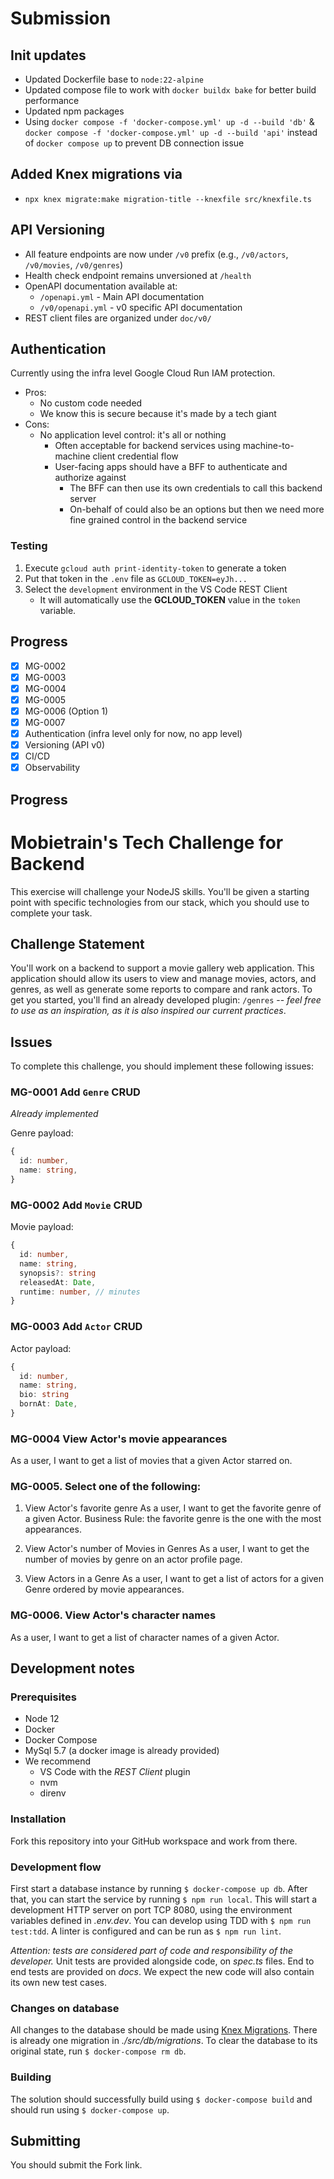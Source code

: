 # Submission

## Init updates
- Updated Dockerfile base to `node:22-alpine`
- Updated compose file to work with `docker buildx bake` for better build performance
- Updated npm packages
- Using `docker compose -f 'docker-compose.yml' up -d --build 'db'` &  `docker compose -f 'docker-compose.yml' up -d --build 'api'` instead of `docker compose up` to prevent DB connection issue

## Added Knex migrations via
- `npx knex migrate:make migration-title --knexfile src/knexfile.ts`

## API Versioning
- All feature endpoints are now under `/v0` prefix (e.g., `/v0/actors`, `/v0/movies`, `/v0/genres`)
- Health check endpoint remains unversioned at `/health`
- OpenAPI documentation available at:
  - `/openapi.yml` - Main API documentation
  - `/v0/openapi.yml` - v0 specific API documentation
- REST client files are organized under `doc/v0/`

## Authentication
Currently using the infra level Google Cloud Run IAM protection.   
- Pros:
   - No custom code needed
   - We know this is secure because it's made by a tech giant
- Cons:
   - No application level control: it's all or nothing
      - Often acceptable for backend services using machine-to-machine client credential flow
      - User-facing apps should have a BFF to authenticate and authorize against
         - The BFF can then use its own credentials to call this backend server
         - On-behalf of could also be an options but then we need more fine grained control in the backend service

### Testing
1. Execute `gcloud auth print-identity-token` to generate a token
2. Put that token in the `.env` file as `GCLOUD_TOKEN=eyJh...`
3. Select the `development` environment in the VS Code REST Client
   - It will automatically use the **GCLOUD_TOKEN** value in the `token` variable.

## Progress
- [x] MG-0002
- [x] MG-0003
- [x] MG-0004
- [x] MG-0005
- [x] MG-0006 (Option 1)
- [x] MG-0007
- [x] Authentication (infra level only for now, no app level)
- [x] Versioning (API v0)
- [x] CI/CD
- [x] Observability

## Progress

# Mobietrain's Tech Challenge for Backend

This exercise will challenge your NodeJS skills. You'll be given a starting point with specific technologies from our stack, which you should use to complete your task.

## Challenge Statement

You'll work on a backend to support a movie gallery web application. This application should allow its users to view and manage movies, actors, and genres, as well as generate some reports to compare and rank actors. To get you started, you'll find an already developed plugin: `/genres` -- *feel free to use as an inspiration, as it is also inspired our current practices*.

## Issues

To complete this challenge, you should implement these following issues:

### MG-0001 Add `Genre` CRUD
*Already implemented*

Genre payload:

```ts
{
  id: number,
  name: string,
}
```

### MG-0002 Add `Movie` CRUD
Movie payload:

```ts
{
  id: number,
  name: string,
  synopsis?: string
  releasedAt: Date,
  runtime: number, // minutes
}
```

### MG-0003 Add `Actor` CRUD
Actor payload:

```ts
{
  id: number,
  name: string,
  bio: string
  bornAt: Date,
}
```


### MG-0004 View Actor's movie appearances

As a user, I want to get a list of movies that a given Actor starred on.

### MG-0005. Select one of the following:

1. View Actor's favorite genre
As a user, I want to get the favorite genre of a given Actor.
Business Rule: the favorite genre is the one with the most appearances.

2. View Actor's number of Movies in Genres
As a user, I want to get the number of movies by genre on an actor profile page.

3. View Actors in a Genre
As a user, I want to get a list of actors for a given Genre ordered by movie appearances.

### MG-0006. View Actor's character names

As a user, I want to get a list of character names of a given Actor.


## Development notes

### Prerequisites

- Node 12
- Docker
- Docker Compose
- MySql 5.7 (a docker image is already provided)
- We recommend
  - VS Code with the *REST Client* plugin
  - nvm
  - direnv

### Installation

Fork this repository into your GitHub workspace and work from there.

### Development flow
First start a database instance by running `$ docker-compose up db`. After that, you can start the service by running `$ npm run local`. This will start a development HTTP server on port TCP 8080, using the environment variables defined in *.env.dev*. You can develop using TDD with `$ npm run test:tdd`. A linter is configured and can be run as `$ npm run lint`.

*Attention: tests are considered part of code and responsibility of the developer.* Unit tests are provided alongside code, on *spec.ts* files. End to end tests are provided on *docs*. We expect the new code will also contain its own new test cases.

### Changes on database
All changes to the database should be made using [Knex Migrations](http://knexjs.org/#Migrations). There is already one migration in *./src/db/migrations*. To clear the database to its original state, run `$ docker-compose rm db`.

### Building
The solution should successfully build using `$ docker-compose build` and should run using `$ docker-compose up`.

## Submitting

You should submit the Fork link.